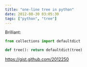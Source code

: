 ```yaml
---
title: "one-line tree in python"
date: 2012-08-30 03:05:30
tags: ["python", "tree"]
---
```


Brilliant:
```python
from collections import defaultdict

def tree(): return defaultdict(tree)
```

https://gist.github.com/2012250
